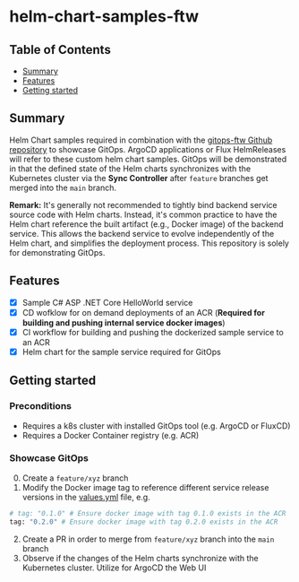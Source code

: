 # helm-chart-samples-ftw

## Table of Contents

+ [Summary](#summary)
+ [Features](#features)
+ [Getting started](#getting-started)

## Summary

Helm Chart samples required in combination with the [gitops-ftw Github repository](https://github.com/MGTheTrain/gitops-ftw) to showcase GitOps. ArgoCD applications or Flux HelmReleases will refer to these custom helm chart samples. GitOps will be demonstrated in that the defined state of the Helm charts synchronizes with the Kubernetes cluster via the **Sync Controller** after `feature` branches get merged into the `main` branch.

**Remark:** It's generally not recommended to tightly bind backend service source code with Helm charts. Instead, it's common practice to have the Helm chart reference the built artifact (e.g., Docker image) of the backend service. This allows the backend service to evolve independently of the Helm chart, and simplifies the deployment process. This repository is solely for demonstrating GitOps.

## Features

- [x] Sample C# ASP .NET Core HelloWorld service 
- [x] CD wofklow for on demand deployments of an ACR (**Required for building and pushing internal service docker images**)
- [x] CI workflow for building and pushing the dockerized sample service to an ACR
- [x] Helm chart for the sample service required for GitOps

## Getting started

### Preconditions

- Requires a k8s cluster with installed GitOps tool (e.g. ArgoCD or FluxCD)
- Requires a Docker Container registry (e.g. ACR) 

### Showcase GitOps

0. Create a `feature/xyz` branch
1. Modify the Docker image tag to reference different service release versions in the [values.yml](./helm/sample-service/values.yaml) file, e.g. 

```sh
# tag: "0.1.0" # Ensure docker image with tag 0.1.0 exists in the ACR 
tag: "0.2.0" # Ensure docker image with tag 0.2.0 exists in the ACR
```

2. Create a PR in order to merge from `feature/xyz` branch into the `main` branch
3. Observe if the changes of the Helm charts synchronize with the Kubernetes cluster. Utilize for ArgoCD the Web UI